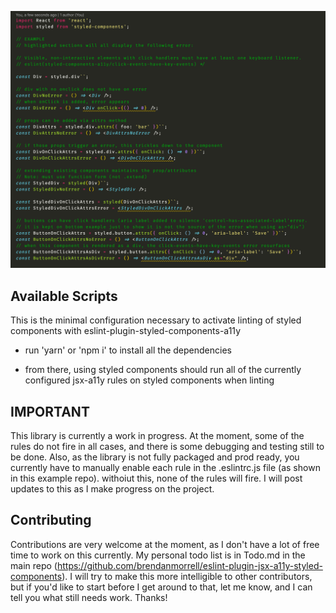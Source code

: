 ![linting examples](https://github.com/brendanmorrell/styled-components-a11y-example/blob/master/example.png)

## Available Scripts

This is the minimal configuration necessary to activate linting of styled components with eslint-plugin-styled-components-a11y

- run 'yarn' or 'npm i' to install all the dependencies

- from there, using styled components should run all of the currently configured jsx-a11y rules on styled components when linting

## IMPORTANT

This library is currently a work in progress. At the moment, some of the rules do not fire in all cases, and there is some debugging and testing still to be done.
Also, as the library is not fully packaged and prod ready, you currently have to manually enable each rule in the .eslintrc.js file (as shown in this example repo). withoiut this, none of the rules will fire. I will post updates to this as I make progress on the project.

## Contributing

Contributions are very welcome at the moment, as I don't have a lot of free time to work on this currently. My personal todo list is in Todo.md in the main repo (https://github.com/brendanmorrell/eslint-plugin-jsx-a11y-styled-components). I will try to make this more intelligible to other contributors, but if you'd like to start before I get around to that, let me know, and I can tell you what still needs work. Thanks!
